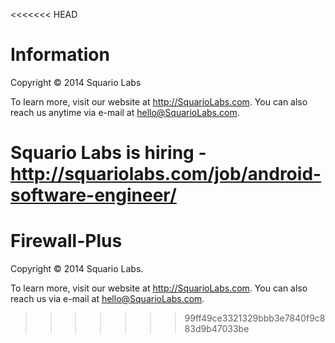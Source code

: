<<<<<<< HEAD
# Information

Copyright © 2014 Squario Labs

To learn more, visit our website at http://SquarioLabs.com. You can also reach us anytime via e-mail at hello@SquarioLabs.com.

Squario Labs is hiring - http://squariolabs.com/job/android-software-engineer/
=======
Firewall-Plus
=============

Copyright © 2014 Squario Labs. 

To learn more, visit our website at http://SquarioLabs.com.  You can also reach us via e-mail at hello@SquarioLabs.com.
>>>>>>> 99ff49ce3321329bbb3e7840f9c883d9b47033be
